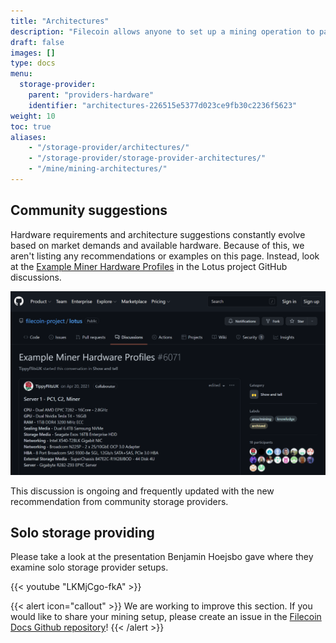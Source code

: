 ```yaml
---
title: "Architectures"
description: "Filecoin allows anyone to set up a mining operation to participate in a global, distributed storage market."
draft: false
images: []
type: docs
menu:
  storage-provider:
    parent: "providers-hardware"
    identifier: "architectures-226515e5377d023ce9fb30c2236f5623"
weight: 10
toc: true
aliases:
    - "/storage-provider/architectures/"
    - "/storage-provider/storage-provider-architectures/"
    - "/mine/mining-architectures/"
---
```


## Community suggestions

Hardware requirements and architecture suggestions constantly evolve based on market demands and available hardware. Because of this, we aren't listing any recommendations or examples on this page. Instead, look at the [Example Miner Hardware Profiles](https://github.com/filecoin-project/lotus/discussions/6071) in the Lotus project GitHub discussions.

[![Screenshot of a community discussion on GitHub.](github-arch-discussion.png)](https://github.com/filecoin-project/lotus/discussions/6071)

This discussion is ongoing and frequently updated with the new recommendation from community storage providers.

## Solo storage providing

Please take a look at the presentation Benjamin Hoejsbo gave where they examine solo storage provider setups.

{{< youtube "LKMjCgo-fkA" >}}

{{< alert icon="callout" >}}
We are working to improve this section. If you would like to share your mining setup, please create an issue in the [Filecoin Docs Github repository](https://github.com/filecoin-project/filecoin-docs/issues)!
{{< /alert >}}
